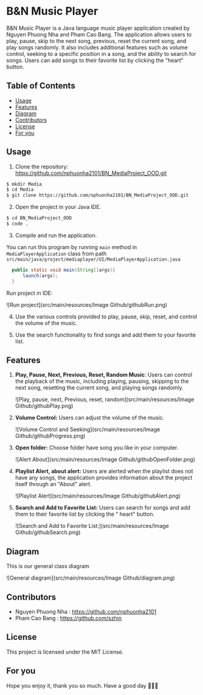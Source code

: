   # B&N Music Player

  B&N Music Player is a Java language music player application created by Nguyen Phuong Nha and Pham Cao Bang. The
  application allows users to play, pause, skip to the next song, previous, reset the current song, and play songs
  randomly. It also includes additional features such as volume control, seeking to a specific position in a song, and the
  ability to search for songs. Users can add songs to their favorite list by clicking the "heart" button.

  ## Table of Contents

  - [Usage](#usage)
  - [Features](#features)
  - [Diagram](#diagram)
  - [Contributors](#contributors)
  - [License](#license)
  - [For you](#for---you)

## Usage

  1. Clone the repository: https://github.com/nphuonha2101/BN_MediaProject_OOD.git

  ```bash
  $ mkdir Media
  $ cd Media
  $ git clone https://github.com/nphuonha2101/BN_MediaProject_OOD.git
  ```
  2. Open the project in your Java IDE.

  ```bash
  $ cd BN_MediaProject_OOD
  $ code .
  ```

  3. Compile and run the application.

You can run this program by running `main` method in `MediaPlayerApplication` class from path `src/main/java/project/mediaplayer/UI/MediaPlayerApplication.java`

  ```java
    public static void main(String[]args){
        launch(args);
    }
  ```

Run project in IDE:

![Run project](src/main/resources/Image Github/githubRun.png)

  4. Use the various controls provided to play, pause, skip, reset, and control the volume of the music.

  5. Use the search functionality to find songs and add them to your favorite list.

  ## Features

1. **Play, Pause, Next, Previous, Reset, Random Music**: Users can control the playback of the music, including playing,
   pausing, skipping to the next song, resetting the current song, and playing songs randomly.

   ![Play, pause, next, Previous, reset, random](src/main/resources/Image Github/githubPlay.png)

2. **Volume Control:** Users can adjust the volume of the music.

   ![Volume Control and Seeking](src/main/resources/Image Github/githubProgress.png)

3. **Open folder:** Choose folder have song you like in your computer.

   ![Alert About](src/main/resources/Image Github/githubOpenFolder.png)

4. **Playlist Alert, about alert:** Users are alerted when the playlist does not have any songs, the application
   provides information about the project itself through an "About" alert.

   ![Playlist Alert](src/main/resources/Image Github/githubAlert.png)

5. **Search and Add to Favorite List:** Users can search for songs and add them to their favorite list by clicking the "
   heart" button.

   ![Search and Add to Favorite List:](src/main/resources/Image Github/githubSearch.png)

## Diagram

This is our general class diagram

![General diagram](src/main/resources/Image Github/diagram.png)

## Contributors

- Nguyen Phuong Nha : https://github.com/nphuonha2101
- Pham Cao Bang : https://github.com/szhin

## License

This project is licensed under the MIT License.

## For you

  Hope you enjoy it, thank you so much.
  Have a good day 🥰😋😎
